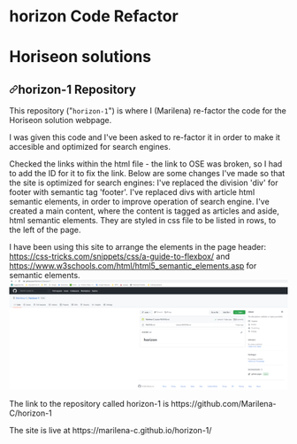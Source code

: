 # horizon Code Refactor
<h1 dir = "auto">Horiseon solutions</h1>
<h2 dir="auto"><a id="user-content-horizon-1-repository" class="anchor" aria-hidden="true" href="#the-repository"><svg class="octicon octicon-link" viewBox="0 0 16 16" version="1.1" width="16" height="16" aria-hidden="true"><path fill-rule="evenodd" d="M7.775 3.275a.75.75 0 001.06 1.06l1.25-1.25a2 2 0 112.83 2.83l-2.5 2.5a2 2 0 01-2.83 0 .75.75 0 00-1.06 1.06 3.5 3.5 0 004.95 0l2.5-2.5a3.5 3.5 0 00-4.95-4.95l-1.25 1.25zm-4.69 9.64a2 2 0 010-2.83l2.5-2.5a2 2 0 012.83 0 .75.75 0 001.06-1.06 3.5 3.5 0 00-4.95 0l-2.5 2.5a3.5 3.5 0 004.95 4.95l1.25-1.25a.75.75 0 00-1.06-1.06l-1.25 1.25a2 2 0 01-2.83 0z"></path></svg></a>horizon-1 Repository</h2>

<p dir="auto">This repository ("<code>horizon-1</code>") is where I (Marilena) re-factor the code for the Horiseon solution webpage. 
  <a href="file:///C:/Users/maril/bootcamp/WEEK1/day-4/UBHM-VIRT-FSF-PT-11-2022-U-LOLC-2-main/week-1-html-git-github-module/04-code-refactor-lesson/challenge/starter/index.html"></a>
</p>
<p dir="auto">I was given this code and I've been asked to re-factor it in order to make it accesible and optimized for search engines.</p>
Checked the links within the html file - the link to OSE was broken, so I had to add the ID for it to fix the link.
 Below are some changes I've made so that the site is optimized for search engines:                          
I've replaced the division 'div' for footer with semantic tag 'footer'.
I've replaced divs with article html semantic elements, in order to improve operation of search engine.
I've created a main content, where the content is tagged as articles and aside, html semantic elements. They are styled in css file to be listed in rows, to the left of the page.


I have been using this site to arrange the elements in the page header: https://css-tricks.com/snippets/css/a-guide-to-flexbox/
and https://www.w3schools.com/html/html5_semantic_elements.asp for semantic elements.
![alt text](assets/images/screenshot.png)
<p dir="auto">The link to the repository called horizon-1 is https://github.com/Marilena-C/horizon-1</p>
<p dir="auto">The site is live at https://marilena-c.github.io/horizon-1/</p>